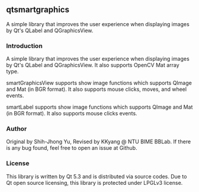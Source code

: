 ## qtsmartgraphics

A simple library that improves the user experience when displaying images by Qt's QLabel and QGraphicsView.

### Introduction

A simple library that improves the user experience when displaying images by Qt's QLabel and QGraphicsView. It also supports OpenCV Mat array type.

smartGraphicsView supports show image functions which supports QImage and Mat (in BGR format). It also supports mouse clicks, moves, and wheel events.

smartLabel supports show image functions which supports QImage and Mat (in BGR format). It also supports mouse clicks events.

### Author

Original by Shih-Jhong Yu, Revised by KKyang @ NTU BIME BBLab. If there is any bug found, feel free to open an issue at Github.

### License

This library is written by Qt 5.3 and is distributed via source codes. Due to Qt open source licensing, this library is protected under LPGLv3 license.
